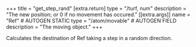 +++
title = "get_step_rand"
[extra.return]
type = "/turf, num"
description = "The new position; or 0 if no movement has occured."
[[extra.args]]
name = "Ref" # AUTOGEN STATIC
type = "/atom/movable" # AUTOGEN FIELD
description = "The moving object."
+++

Calculates the destination of Ref taking a step in a random direction.
